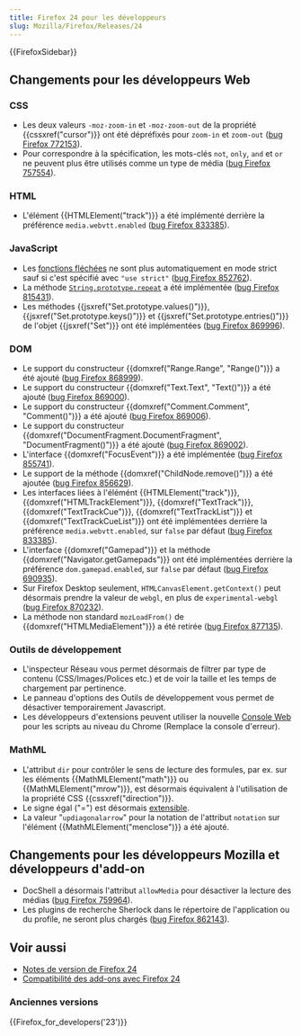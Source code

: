 ```yaml
---
title: Firefox 24 pour les développeurs
slug: Mozilla/Firefox/Releases/24
---
```


{{FirefoxSidebar}}

## Changements pour les développeurs Web

### CSS

- Les deux valeurs `-moz-zoom-in` et `-moz-zoom-out` de la propriété {{cssxref("cursor")}} ont été dépréfixés pour `zoom-in` et `zoom-out` ([bug Firefox 772153](https://bugzil.la/772153)).
- Pour correspondre à la spécification, les mots-clés `not`, `only`, `and` et `or` ne peuvent plus être utilisés comme un type de média ([bug Firefox 757554](https://bugzil.la/757554)).

### HTML

- L'élément {{HTMLElement("track")}} a été implémenté derrière la préférence `media.webvtt.enabled` ([bug Firefox 833385](https://bugzil.la/833385)).

### JavaScript

- Les [fonctions fléchées](/fr/docs/Web/JavaScript/Reference/Fonctions/Fonctions_fléchées) ne sont plus automatiquement en mode strict sauf si c'est spécifié avec `"use strict"` ([bug Firefox 852762](https://bugzil.la/852762)).
- La méthode [`String.prototype.repeat`](/fr/docs/Web/JavaScript/Reference/Objets_globaux/String/repeat) a été implémentée ([bug Firefox 815431](https://bugzil.la/815431)).
- Les méthodes {{jsxref("Set.prototype.values()")}}, {{jsxref("Set.prototype.keys()")}} et {{jsxref("Set.prototype.entries()")}} de l'objet {{jsxref("Set")}} ont été implémentées ([bug Firefox 869996](https://bugzil.la/869996)).

### DOM

- Le support du constructeur {{domxref("Range.Range", "Range()")}} a été ajouté ([bug Firefox 868999](https://bugzil.la/868999)).
- Le support du constructeur {{domxref("Text.Text", "Text()")}} a été ajouté ([bug Firefox 869000](https://bugzil.la/869000)).
- Le support du constructeur {{domxref("Comment.Comment", "Comment()")}} a été ajouté ([bug Firefox 869006](https://bugzil.la/869006)).
- Le support du constructeur {{domxref("DocumentFragment.DocumentFragment", "DocumentFragment()")}} a été ajouté ([bug Firefox 869002](https://bugzil.la/869002)).
- L'interface {{domxref("FocusEvent")}} a été implémentée ([bug Firefox 855741](https://bugzil.la/855741)).
- Le support de la méthode {{domxref("ChildNode.remove()")}} a été ajoutée ([bug Firefox 856629](https://bugzil.la/856629)).
- Les interfaces liées à l'élémént {{HTMLElement("track")}}, {{domxref("HTMLTrackElement")}}, {{domxref("TextTrack")}}, {{domxref("TextTrackCue")}}, {{domxref("TextTrackList")}} et {{domxref("TextTrackCueList")}} ont été implémentées derrière la préférence `media.webvtt.enabled`, sur `false` par défaut ([bug Firefox 833385](https://bugzil.la/833385)).
- L'interface {{domxref("Gamepad")}} et la méthode {{domxref("Navigator.getGamepads")}} ont été implémentées derrière la préférence `dom.gamepad.enabled`, sur `false` par défaut ([bug Firefox 690935](https://bugzil.la/690935)).
- Sur Firefox Desktop seulement, `HTMLCanvasElement.getContext()` peut désormais prendre la valeur de `webgl`, en plus de `experimental-webgl` ([bug Firefox 870232](https://bugzil.la/870232)).
- La méthode non standard `mozLoadFrom()` de {{domxref("HTMLMediaElement")}} a été retirée ([bug Firefox 877135](https://bugzil.la/877135)).

### Outils de développement

- L'inspecteur Réseau vous permet désormais de filtrer par type de contenu (CSS/Images/Polices etc.) et de voir la taille et les temps de chargement par pertinence.
- Le panneau d'options des Outils de développement vous permet de désactiver temporairement Javascript.
- Les développeurs d'extensions peuvent utiliser la nouvelle [Console Web](http://www.robodesign.ro/mihai/blog/the-browser-console-is-replacing-the-error-console) pour les scripts au niveau du Chrome (Remplace la console d'erreur).

### MathML

- L'attribut `dir` pour contrôler le sens de lecture des formules, par ex. sur les éléments {{MathMLElement("math")}} ou {{MathMLElement("mrow")}}, est désormais équivalent à l'utilisation de la propriété CSS {{cssxref("direction")}}.
- Le signe égal ("=") est désormais [extensible](/fr/docs/Web/MathML/Element/mo#attr-stretchy).
- La valeur "`updiagonalarrow`" pour la notation de l'attribut `notation` sur l'élément {{MathMLElement("menclose")}} a été ajouté.

## Changements pour les développeurs Mozilla et développeurs d'add-on

- DocShell a désormais l'attribut `allowMedia` pour désactiver la lecture des médias ([bug Firefox 759964](https://bugzil.la/759964)).
- Les plugins de recherche Sherlock dans le répertoire de l'application ou du profile, ne seront plus chargés ([bug Firefox 862143](https://bugzil.la/862143)).

## Voir aussi

- [Notes de version de Firefox 24](https://www.mozilla.org/en-US/firefox/24.0/releasenotes/)
- [Compatibilité des add-ons avec Firefox 24](https://blog.mozilla.org/addons/2013/09/03/compatibility-for-firefox-24/)

### Anciennes versions

{{Firefox_for_developers('23')}}
